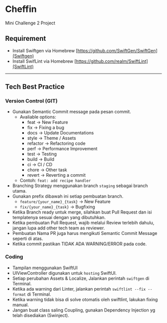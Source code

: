 # Cheffin

Mini Challenge 2 Project

## Requirement

- Install Swiftgen via Homebrew [https://github.com/SwiftGen/SwiftGen](Swiftgen)
- Install SwifLint via Homebrew [https://github.com/realm/SwiftLint](SwiftLint)
---
## Tech Best Practice

### Version Control (GIT)

- Gunakan Semantic Commit message pada pesan commit.
  - Avaliable options:
    - feat -> New Feature
    - fix -> Fixing a bug
    - docs -> Update Documentations
    - style -> Theme / Assets
    - refactor -> Refactoring code
    - perf -> Performance Improvement
    - test -> Testing
    - build -> Build
    - ci -> CI / CD
    - chore -> Other task
    - revert -> Reverting a commit
  - Contoh: `feat: add recipe handler`
- Branching Strategy menggunakan branch `staging` sebagai branch utama.
- Gunakan prefix dibawah ini setiap pembuatan branch.
  - `feature/{your_name}_{task}` -> New Feature
  - `fix/{your_name}_{task}` -> Bugfixing
- Ketika Branch ready untuk merge, silahkan buat Pull Request dan isi templatenya sesuai dengan yang dibutuhkan.
- Ketika pembuatan Pull Request, wajib melalui Review terlebih dahulu, jangan lupa add other tech team as reviewer.
- Pembuatan Nama PR juga harus mengikuti Semantic Commit Message seperti di atas.
- Ketika commit pastikan TIDAK ADA WARNING/ERROR pada code.

### Coding

- Tampilan menggunakan SwiftUI
- UIViewController digunakan untuk `hosting` SwiftUI.
- Setiap perubahan Assets & Localize, Jalankan perintah `swiftgen` di Terminal.
- Ketika ada warning dari Linter, jalankan perintah `swiftlint --fix --format` di Terminal.
- Ketika warning tidak bisa di solve otomatis oleh swiftlint, lakukan fixing manual.
- Jangan buat class saling Coupling, gunakan Dependency Injection yg telah disediakan (Swinject).
